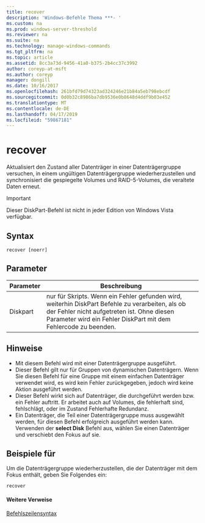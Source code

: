 ```yaml
---
title: recover
description: 'Windows-Befehle Thema ***- '
ms.custom: na
ms.prod: windows-server-threshold
ms.reviewer: na
ms.suite: na
ms.technology: manage-windows-commands
ms.tgt_pltfrm: na
ms.topic: article
ms.assetid: 8cc3a73d-9456-41a0-b375-2b4cc37c3992
author: coreyp-at-msft
ms.author: coreyp
manager: dongill
ms.date: 10/16/2017
ms.openlocfilehash: 261bfd79d74323ad324246e21b84a5eb798ebcdf
ms.sourcegitcommit: 0d0b32c8986ba7db9536e0b8648d4ddf9b03e452
ms.translationtype: MT
ms.contentlocale: de-DE
ms.lasthandoff: 04/17/2019
ms.locfileid: "59867181"
---
```

# <a name="recover"></a>recover



Aktualisiert den Zustand aller Datenträger in einer Datenträgergruppe versuchen, in einem ungültigen Datenträgergruppe wiederherzustellen und synchronisiert die gespiegelte Volumes und RAID-5-Volumes, die veraltete Daten erneut.

> [!IMPORTANT]
> Dieser DiskPart-Befehl ist nicht in jeder Edition von Windows Vista verfügbar.

## <a name="syntax"></a>Syntax

```
recover [noerr]
```

## <a name="parameters"></a>Parameter

|Parameter|Beschreibung|
|---------|-----------|
|Diskpart|nur für Skripts. Wenn ein Fehler gefunden wird, weiterhin DiskPart Befehle zu verarbeiten, als ob der Fehler nicht aufgetreten ist. Ohne diesen Parameter wird ein Fehler DiskPart mit dem Fehlercode zu beenden.|

## <a name="remarks"></a>Hinweise

-   Mit diesem Befehl wird mit einer Datenträgergruppe ausgeführt.
-   Dieser Befehl gilt nur für Gruppen von dynamischen Datenträgern. Wenn Sie diesen Befehl für eine Gruppe mit einem einfachen Datenträger verwendet wird, es wird kein Fehler zurückgegeben, jedoch wird keine Aktion ausgeführt werden.
-   Dieser Befehl wirkt sich auf Datenträger, die durchgeführt werden bzw. ein Fehler auftritt. Er arbeitet auch auf Volumes, die fehlerhaft sind, fehlschlägt, oder im Zustand Fehlerhafte Redundanz.
-   Ein Datenträger, die Teil einer Datenträgergruppe muss ausgewählt werden, für diesen Befehl erfolgreich ausgeführt werden kann. Verwenden der **select Disk** Befehl aus, wählen Sie einen Datenträger und verschiebt den Fokus auf sie.

## <a name="BKMK_examples"></a>Beispiele für

Um die Datenträgergruppe wiederherzustellen, die der Datenträger mit dem Fokus enthält, geben Sie Folgendes ein:
```
recover
```

#### <a name="additional-references"></a>Weitere Verweise

[Befehlszeilensyntax](command-line-syntax-key.md)

